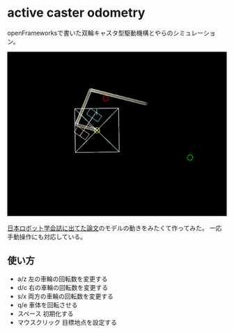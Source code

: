 active caster odometry
======================

openFrameworksで書いた双輪キャスタ型駆動機構とやらのシミュレーション。

![スクリーンショット](screenshot.png)

[日本ロボット学会誌に出てた論文](https://www.jstage.jst.go.jp/article/jrsj1983/18/8/18_8_1166/_pdf)のモデルの動きをみたくて作ってみた。
一応手動操作にも対応している。

使い方
------
- a/z  左の車輪の回転数を変更する
- d/c  右の車輪の回転数を変更する
- s/x  両方の車輪の回転数を変更する
- q/e  車体を回転させる
- スペース  初期化する
- マウスクリック  目標地点を設定する
